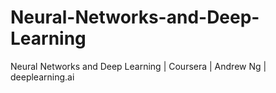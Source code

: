 # Neural-Networks-and-Deep-Learning
Neural Networks and Deep Learning | Coursera | Andrew Ng | deeplearning.ai
